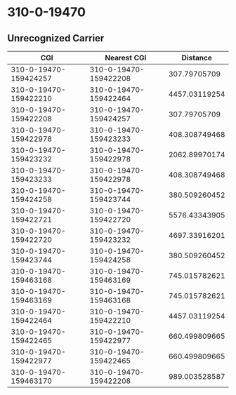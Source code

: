 # 310-0-19470
## Unrecognized Carrier


| CGI | Nearest CGI | Distance |
|-----|-------------|----------|
| 310-0-19470-159424257 | 310-0-19470-159422208 | 307.79705709 |
| 310-0-19470-159422210 | 310-0-19470-159422464 | 4457.03119254 |
| 310-0-19470-159422208 | 310-0-19470-159424257 | 307.79705709 |
| 310-0-19470-159422978 | 310-0-19470-159423233 | 408.308749468 |
| 310-0-19470-159423232 | 310-0-19470-159422978 | 2062.89970174 |
| 310-0-19470-159423233 | 310-0-19470-159422978 | 408.308749468 |
| 310-0-19470-159424258 | 310-0-19470-159423744 | 380.509260452 |
| 310-0-19470-159422721 | 310-0-19470-159422720 | 5576.43343905 |
| 310-0-19470-159422720 | 310-0-19470-159423232 | 4697.33916201 |
| 310-0-19470-159423744 | 310-0-19470-159424258 | 380.509260452 |
| 310-0-19470-159463168 | 310-0-19470-159463169 | 745.015782621 |
| 310-0-19470-159463169 | 310-0-19470-159463168 | 745.015782621 |
| 310-0-19470-159422464 | 310-0-19470-159422210 | 4457.03119254 |
| 310-0-19470-159422465 | 310-0-19470-159422977 | 660.499809665 |
| 310-0-19470-159422977 | 310-0-19470-159422465 | 660.499809665 |
| 310-0-19470-159463170 | 310-0-19470-159422208 | 989.003528587 |
